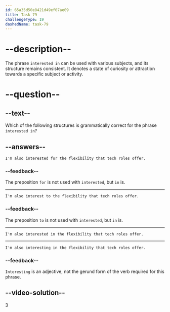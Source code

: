 ```yaml
---
id: 65a35d50e8421d49ef07ae09
title: Task 79
challengeType: 19
dashedName: task-79
---
```


# --description--

The phrase `interested in` can be used with various subjects, and its structure remains consistent. It denotes a state of curiosity or attraction towards a specific subject or activity.

# --question--

## --text--

Which of the following structures is grammatically correct for the phrase `interested in`?

## --answers--

`I'm also interested for the flexibility that tech roles offer.`

### --feedback--

The preposition `for` is not used with `interested`, but `in` is.

---

`I'm also interest to the flexibility that tech roles offer.`

### --feedback--

The preposition `to` is not used with `interested`, but `in` is.

---

`I'm also interested in the flexibility that tech roles offer.`

---

`I'm also interesting in the flexibility that tech roles offer.`

### --feedback--

`Interesting` is an adjective, not the gerund form of the verb required for this phrase.

## --video-solution--

3
